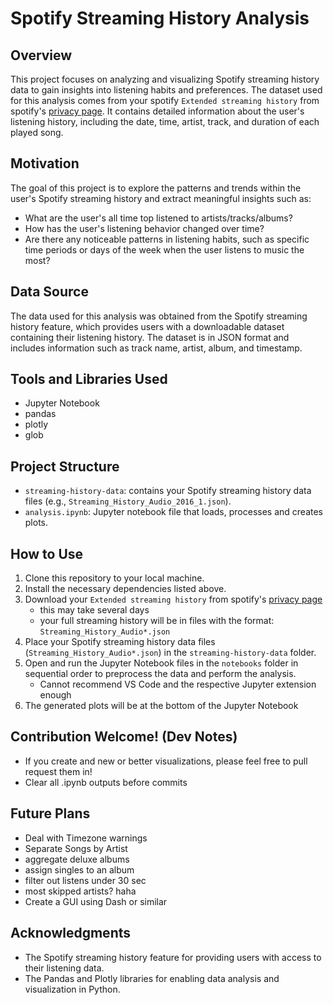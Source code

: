 # Spotify Streaming History Analysis

## Overview
This project focuses on analyzing and visualizing Spotify streaming history data to gain insights into listening habits and preferences. The dataset used for this analysis comes from your spotify `Extended streaming history` from spotify's [privacy page](https://www.spotify.com/us/account/privacy/). It contains detailed information about the user's listening history, including the date, time, artist, track, and duration of each played song.

## Motivation
The goal of this project is to explore the patterns and trends within the user's Spotify streaming history and extract meaningful insights such as:

- What are the user's all time top listened to artists/tracks/albums?
- How has the user's listening behavior changed over time?
- Are there any noticeable patterns in listening habits, such as specific time periods or days of the week when the user listens to music the most?

## Data Source
The data used for this analysis was obtained from the Spotify streaming history feature, which provides users with a downloadable dataset containing their listening history. The dataset is in JSON format and includes information such as track name, artist, album, and timestamp.

## Tools and Libraries Used
- Jupyter Notebook
- pandas
- plotly
- glob

## Project Structure
- `streaming-history-data`: contains your Spotify streaming history data files (e.g., `Streaming_History_Audio_2016_1.json`).
- `analysis.ipynb`: Jupyter notebook file that loads, processes and creates plots.

## How to Use
1. Clone this repository to your local machine.
2. Install the necessary dependencies listed above.
3. Download your `Extended streaming history` from spotify's [privacy page](https://www.spotify.com/us/account/privacy/)
    - this may take several days
    - your full streaming history will be in files with the format: `Streaming_History_Audio*.json`
4. Place your Spotify streaming history data files (`Streaming_History_Audio*.json`) in the `streaming-history-data` folder.
5. Open and run the Jupyter Notebook files in the `notebooks` folder in sequential order to preprocess the data and perform the analysis.
    - Cannot recommend VS Code and the respective Jupyter extension enough
6. The generated plots will be at the bottom of the Jupyter Notebook


## Contribution Welcome! (Dev Notes)
- If you create and new or better visualizations, please feel free to pull request them in!
- Clear all .ipynb outputs before commits

## Future Plans
- Deal with Timezone warnings
- Separate Songs by Artist
- aggregate deluxe albums
- assign singles to an album
- filter out listens under 30 sec
- most skipped artists? haha
- Create a GUI using Dash or similar

## Acknowledgments
- The Spotify streaming history feature for providing users with access to their listening data.
- The Pandas and Plotly libraries for enabling data analysis and visualization in Python.

